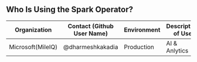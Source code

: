 ## Who Is Using the Spark Operator?

| Organization | Contact (Github User Name) | Environment | Description of Use |
| ------------- | ------------- | ------------- | ------------- |
| Microsoft(MileIQ)|@dharmeshkakadia| Production | AI & Anlytics |
